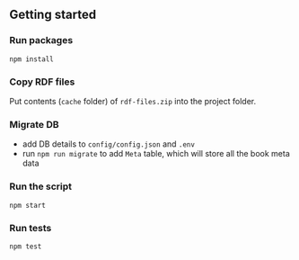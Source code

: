 ## Getting started

### Run packages
```
npm install
```

### Copy RDF files

Put contents (`cache` folder) of `rdf-files.zip` into the project folder.

### Migrate DB

- add DB details to `config/config.json` and `.env`
- run `npm run migrate` to add `Meta` table, which will store all the book meta data

### Run the script

```
npm start
```

### Run tests

```
npm test
```
